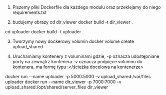 1. Piszemy pliki Dockerfile dla każdego modułu oraz przeklejamy do niego requirements.txt

2. budujemy obrazy
cd dir_viewer
docker build -t dir_viewer .

cd uploader
docker build -t uploader .

3. Tworzymy nowy dockerowy volumin
docker volume create upload_shared

4. Uruchamiamy kontenery z voluminami
gdzie, 
    -p oznacza udostępniane porty na zewnątrz kontenera
    -v oznacza podpięce volumnu do kontenera, ma formę typu <nazwa>:</ścieżka docelowa na kontenerze>
    
docker run --name uploader -p 5000:5000 -v upload_shared:/var/files uploader
docker run --name dir_viewer -p 7000:7000 -v upload_shared:/opt/shared/server_files dir_viewer
